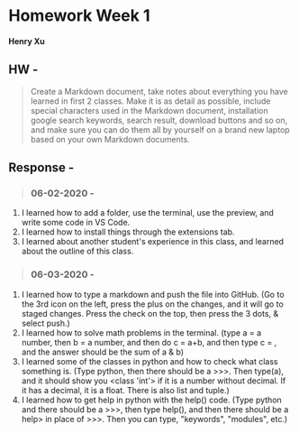 # Homework Week 1
#### Henry Xu
## HW -
> Create a Markdown document, take notes about everything you have learned in first 2 classes. Make it is as detail as possible, include special characters used in the Markdown document, installation google search keywords, search result, download buttons and so on, and make sure you can do them all by yourself on a brand new laptop based on your own Markdown documents.
## Response -
> ### 06-02-2020 - 
1) I learned how to add a folder, use the terminal, use the preview, and write some code in VS Code.
2) I learned how to install things through the extensions tab.
3) I learned about another student's experience in this class, and learned about the outline of this class.

> ### 06-03-2020 -
1) I learned how to type a markdown and push the file into GitHub. (Go to the 3rd icon on the left, press the plus on the changes, and it will go to staged changes. Press the check on the top, then press the 3 dots, & select push.)
2) I learned how to solve math problems in the terminal. (type a = a number, then b = a number, and then do c = a+b, and then type c = , and the answer should be the sum of a & b)
3) I learned some of the classes in python and how to check what class something is. (Type python, then there should be a >>>. Then type(a), and it should show you <class 'int'> if it is a number without decimal. If it has a decimal, it is a float. There is also list and tuple.)
4) I learned how to get help in python with the help() code. (Type python and there should be a >>>, then type help(), and then there should be a help> in place of >>>. Then you can type, "keywords", "modules", etc.)
